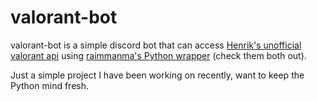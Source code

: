 # valorant-bot

valorant-bot is a simple discord bot that can access [Henrik's unofficial valorant api](https://github.com/Henrik-3/unofficial-valorant-api) using [raimmanma's Python wrapper](https://github.com/raimannma/ValorantAPI) (check them both out).

Just a simple project I have been working on recently, want to keep the Python mind fresh.
